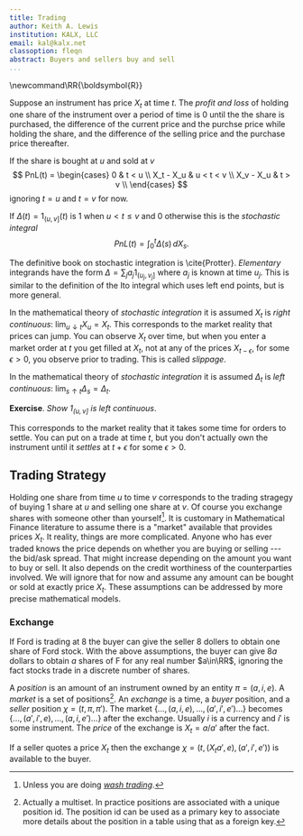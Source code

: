 ```yaml
---
title: Trading
author: Keith A. Lewis
institution: KALX, LLC
email: kal@kalx.net
classoption: fleqn
abstract: Buyers and sellers buy and sell
...
```


\newcommand\RR{\boldsymbol{R}}

Suppose an instrument has price $X_t$ at time $t$.
The _profit and loss_ of holding one share
of the instrument over a period of time is
0 until the the share is purchased, the difference of the
current price and the purchse price while holding the share,
and the difference of the selling price and the purchase price thereafter.

If the share is bought at $u$ and sold at $v$ 
$$
PnL(t) = 
\begin{cases}
0 & t < u \\
X_t - X_u & u < t < v \\
X_v - X_u & t > v \\
\end{cases}
$$
ignoring $t = u$ and $t = v$ for now.

If $\Delta(t) = 1_{(u,v]}(t)$ is 1 when $u < t \le v$ and 0 otherwise this is
the _stochastic integral_
$$
	PnL(t) = \int_0^t \Delta(s)\,dX_s.
$$

The definitive book on stochastic integration is \cite{Protter}.
_Elementary_ integrands have the form $\Delta = \sum_j a_j 1_{(u_j, v_j]}$
where $a_j$ is known at time $u_j$. This is similar to the definition
of the Ito integral which uses left end points, but is more general.

In the mathematical theory of _stochastic integration_ it is assumed $X_t$ is
_right continuous_: $\lim_{u\downarrow t} X_u = X_t$.
This corresponds to the market reality that prices can jump.
You can observe $X_t$ over time, but when you enter a market order at $t$
you get filled at $X_t$, not at any of the prices $X_{t-\epsilon}$, for some $\epsilon > 0$,
you observe prior to trading.
This is called _slippage_.

In the mathematical theory of _stochastic integration_ it is assumed $\Delta_t$ is
_left continuous_: $\lim_{s\uparrow t} \Delta_s = \Delta_t$.

__Exercise__. _Show $1_{(u, v]}$ is left continuous_.

This corresponds to the market reality that it takes some time for orders to settle.
You can put on a trade at time $t$, but you don't actually own the
instrument until it _settles_ at ${t + \epsilon}$ for some ${\epsilon > 0}$.

## Trading Strategy

Holding one share from time $u$ to time $v$ corresponds to the trading
stragegy of buying 1 share at $u$ and selling one share at $v$.  Of course
you exchange shares with someone other than yourself[^1].  It is customary
in Mathematical Finance literature to assume there is a "market" available
that provides prices $X_t$. It reality, things are more complicated.
Anyone who has ever traded knows the price depends on whether you are
buying or selling --- the bid/ask spread. That might increase depending
on the amount you want to buy or sell.  It also depends on the credit
worthiness of the counterparties involved.  We will ignore that for now
and assume any amount can be bought or sold at exactly price $X_t$.
These assumptions can be addressed by more precise
mathematical models.

### Exchange

If Ford is trading at $8$ the buyer can give the seller $8$ dollers to obtain
one share of Ford stock. With the above assumptions, the buyer
can give $8a$ dollars to obtain $a$ shares of F for any real number $a\in\RR$,
ignoring the fact stocks trade in a discrete number of shares.

A _position_ is an amount of an instrument owned by an entity $\pi = (a,i,e)$.
A _market_ is a set of positions[^2].
An _exchange_ is a time, a _buyer_ position, and a _seller_ position
$\chi = (t, \pi, \pi')$.
The market $\{\ldots, (a,i,e),\ldots,(a',i',e')\ldots\}$ becomes
$\{\ldots, (a',i',e),\ldots,(a,i,e')\ldots\}$ after the exchange.
Usually $i$ is a currency and $i'$ is some instrument.
The _price_ of the exchange is $X_t = a/a'$ after the fact.

If a seller quotes a price $X_t$ then the exchange
$\chi = (t, (X_t a', e), (a', i', e'))$ is available to the buyer.

[^1]: Unless you are doing [_wash trading_](https://www.investopedia.com/terms/w/washtrading.asp).

[^2]: Actually a multiset. In practice positions are associated with a unique position id.
The position id can be used as a primary key to associate more details about the position
in a table using that as a foreign key.
